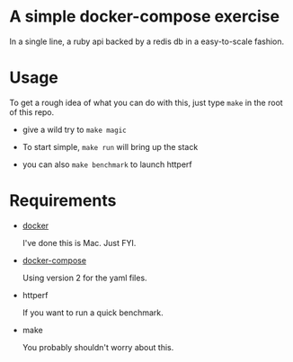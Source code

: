 # A simple docker-compose exercise

In a single line, a ruby api backed by a redis db in a easy-to-scale fashion.



# Usage

To get a rough idea of what you can do with this, just type `make` in the root of this repo.

- give a wild try to `make magic`

- To start simple, `make run` will bring up the stack

- you can also `make benchmark` to launch httperf

# Requirements

- [docker](https://www.docker.com/)

    I've done this is Mac. Just FYI.

- [docker-compose](https://www.docker.com/products/docker-compose)

    Using version 2 for the yaml files.

- httperf

    If you want to run a quick benchmark.

- make

    You probably shouldn't worry about this.


